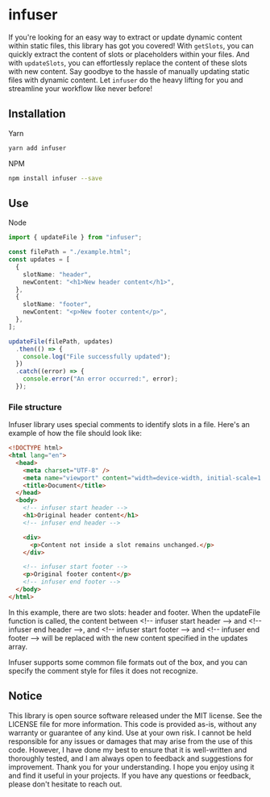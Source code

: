 <!-- infuser start header -->

# infuser

If you're looking for an easy way to extract or update dynamic content within static files, this library has got you covered! With `getSlots`, you can quickly extract the content of slots or placeholders within your files. And with `updateSlots`, you can effortlessly replace the content of these slots with new content. Say goodbye to the hassle of manually updating static files with dynamic content. Let `infuser` do the heavy lifting for you and streamline your workflow like never before!

<!-- infuser end header -->

<!-- infuser start installation -->

## Installation

Yarn

```bash
yarn add infuser
```

NPM

```bash
npm install infuser --save
```

<!-- infuser end installation -->

<!-- infuser start usage -->

## Use

Node

```typescript
import { updateFile } from "infuser";

const filePath = "./example.html";
const updates = [
  {
    slotName: "header",
    newContent: "<h1>New header content</h1>",
  },
  {
    slotName: "footer",
    newContent: "<p>New footer content</p>",
  },
];

updateFile(filePath, updates)
  .then(() => {
    console.log("File successfully updated");
  })
  .catch((error) => {
    console.error("An error occurred:", error);
  });
```

<!-- infuser end usage -->

### File structure

Infuser library uses special comments to identify slots in a file. Here's an example of how the file should look like:

```html
<!DOCTYPE html>
<html lang="en">
  <head>
    <meta charset="UTF-8" />
    <meta name="viewport" content="width=device-width, initial-scale=1.0" />
    <title>Document</title>
  </head>
  <body>
    <!-- infuser start header -->
    <h1>Original header content</h1>
    <!-- infuser end header -->

    <div>
      <p>Content not inside a slot remains unchanged.</p>
    </div>

    <!-- infuser start footer -->
    <p>Original footer content</p>
    <!-- infuser end footer -->
  </body>
</html>
```

In this example, there are two slots: header and footer. When the updateFile function is called, the content between &lt;!-- infuser start header --&gt; and &lt;!-- infuser end header --&gt;, and &lt;!-- infuser start footer --&gt; and &lt;!-- infuser end footer --&gt; will be replaced with the new content specified in the updates array.

Infuser supports some common file formats out of the box, and you can specify the comment style for files it does not recognize.

<!-- infuser start development -->
<!-- infuser end development -->

<!-- infuser start footer -->

## Notice

This library is open source software released under the MIT license. See the LICENSE file for more information. This code is provided as-is, without any warranty or guarantee of any kind. Use at your own risk. I cannot be held responsible for any issues or damages that may arise from the use of this code. However, I have done my best to ensure that it is well-written and thoroughly tested, and I am always open to feedback and suggestions for improvement. Thank you for your understanding. I hope you enjoy using it and find it useful in your projects. If you have any questions or feedback, please don't hesitate to reach out.

<!-- infuser end footer -->
